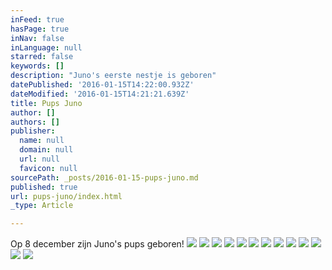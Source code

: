 ```yaml
---
inFeed: true
hasPage: true
inNav: false
inLanguage: null
starred: false
keywords: []
description: "Juno's eerste nestje is geboren"
datePublished: '2016-01-15T14:22:00.932Z'
dateModified: '2016-01-15T14:21:21.639Z'
title: Pups Juno
author: []
authors: []
publisher:
  name: null
  domain: null
  url: null
  favicon: null
sourcePath: _posts/2016-01-15-pups-juno.md
published: true
url: pups-juno/index.html
_type: Article

---
```

Op 8 december zijn Juno's pups geboren!
![](https://the-grid-user-content.s3-us-west-2.amazonaws.com/c2a09aaa-f81e-404a-97ee-9c16a010519f.jpg)
![](https://the-grid-user-content.s3-us-west-2.amazonaws.com/726f24e1-510a-4459-ab54-49d614d5d63b.jpg)
![](https://the-grid-user-content.s3-us-west-2.amazonaws.com/bfb01e36-c821-4354-b44a-c6b6e4d3ffb0.jpg)
![](https://the-grid-user-content.s3-us-west-2.amazonaws.com/7a23c740-4a7e-4971-a081-5a1183dd97df.jpg)
![](https://the-grid-user-content.s3-us-west-2.amazonaws.com/7eb7c2fd-920c-4668-b1a4-11e5e1521628.jpg)
![](https://the-grid-user-content.s3-us-west-2.amazonaws.com/fc56da71-f75f-4923-bfda-5759e4916070.jpg)
![](https://the-grid-user-content.s3-us-west-2.amazonaws.com/6af71f00-f3d6-4e25-8d8a-40aa11526763.jpg)
![](https://the-grid-user-content.s3-us-west-2.amazonaws.com/9a45498b-3e4d-4bbe-b1bd-70a451a83362.jpg)
![](https://the-grid-user-content.s3-us-west-2.amazonaws.com/766f388f-c60c-41b6-8ea9-8b9cfe4c4bc5.jpg)
![](https://the-grid-user-content.s3-us-west-2.amazonaws.com/71e14413-a466-44d2-bada-58de7c4a0b34.jpg)
![](https://the-grid-user-content.s3-us-west-2.amazonaws.com/1a16c811-9580-41a2-b73c-928f4721067c.jpg)
![](https://the-grid-user-content.s3-us-west-2.amazonaws.com/b3807c92-56a3-4c21-982e-dc7dc3302ce1.jpg)
![](https://the-grid-user-content.s3-us-west-2.amazonaws.com/b5e53dda-7fde-4df2-a86b-238525f66a7a.jpg)